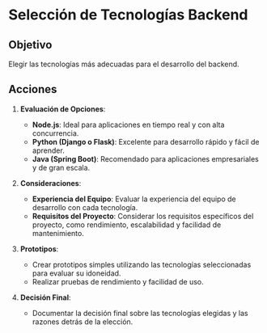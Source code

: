 # Selección de Tecnologías Backend

## Objetivo
Elegir las tecnologías más adecuadas para el desarrollo del backend.

## Acciones
1. **Evaluación de Opciones**:
   - **Node.js**: Ideal para aplicaciones en tiempo real y con alta concurrencia.
   - **Python (Django o Flask)**: Excelente para desarrollo rápido y fácil de aprender.
   - **Java (Spring Boot)**: Recomendado para aplicaciones empresariales y de gran escala.

2. **Consideraciones**:
   - **Experiencia del Equipo**: Evaluar la experiencia del equipo de desarrollo con cada tecnología.
   - **Requisitos del Proyecto**: Considerar los requisitos específicos del proyecto, como rendimiento, escalabilidad y facilidad de mantenimiento.

3. **Prototipos**:
   - Crear prototipos simples utilizando las tecnologías seleccionadas para evaluar su idoneidad.
   - Realizar pruebas de rendimiento y facilidad de uso.

4. **Decisión Final**:
   - Documentar la decisión final sobre las tecnologías elegidas y las razones detrás de la elección.
